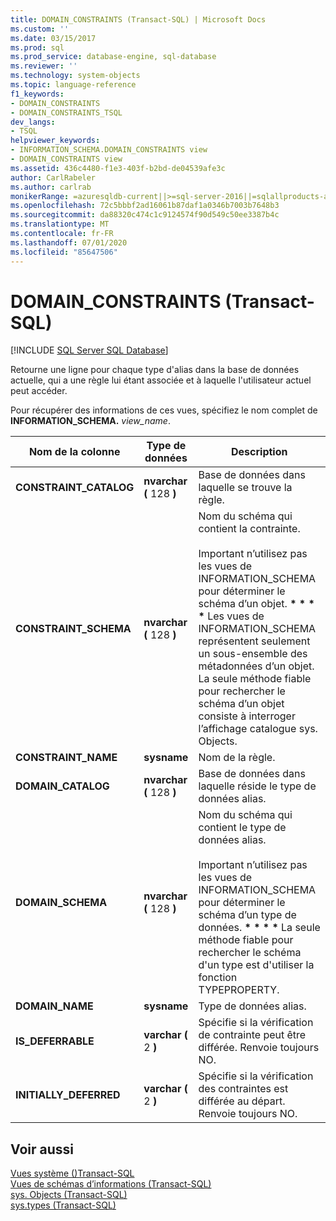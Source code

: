 ```yaml
---
title: DOMAIN_CONSTRAINTS (Transact-SQL) | Microsoft Docs
ms.custom: ''
ms.date: 03/15/2017
ms.prod: sql
ms.prod_service: database-engine, sql-database
ms.reviewer: ''
ms.technology: system-objects
ms.topic: language-reference
f1_keywords:
- DOMAIN_CONSTRAINTS
- DOMAIN_CONSTRAINTS_TSQL
dev_langs:
- TSQL
helpviewer_keywords:
- INFORMATION_SCHEMA.DOMAIN_CONSTRAINTS view
- DOMAIN_CONSTRAINTS view
ms.assetid: 436c4480-f1e3-403f-b2bd-de04539afe3c
author: CarlRabeler
ms.author: carlrab
monikerRange: =azuresqldb-current||>=sql-server-2016||=sqlallproducts-allversions||>=sql-server-linux-2017||=azuresqldb-mi-current
ms.openlocfilehash: 72c5bbbf2ad16061b87daf1a0346b7003b7648b3
ms.sourcegitcommit: da88320c474c1c9124574f90d549c50ee3387b4c
ms.translationtype: MT
ms.contentlocale: fr-FR
ms.lasthandoff: 07/01/2020
ms.locfileid: "85647506"
---
```

# <a name="domain_constraints-transact-sql"></a>DOMAIN_CONSTRAINTS (Transact-SQL)
[!INCLUDE [SQL Server SQL Database](../../includes/applies-to-version/sql-asdb.md)]

  Retourne une ligne pour chaque type d'alias dans la base de données actuelle, qui a une règle lui étant associée et à laquelle l'utilisateur actuel peut accéder.  
  
 Pour récupérer des informations de ces vues, spécifiez le nom complet de **INFORMATION_SCHEMA.** _view_name_.  
  
|Nom de la colonne|Type de données|Description|  
|-----------------|---------------|-----------------|  
|**CONSTRAINT_CATALOG**|**nvarchar (** 128 **)**|Base de données dans laquelle se trouve la règle.|  
|**CONSTRAINT_SCHEMA**|**nvarchar (** 128 **)**|Nom du schéma qui contient la contrainte.<br /><br /> Important n’utilisez pas les vues de INFORMATION_SCHEMA pour déterminer le schéma d’un objet. <strong> \* \* \* \* </strong> Les vues de INFORMATION_SCHEMA représentent seulement un sous-ensemble des métadonnées d’un objet. La seule méthode fiable pour rechercher le schéma d’un objet consiste à interroger l’affichage catalogue sys. Objects.|  
|**CONSTRAINT_NAME**|**sysname**|Nom de la règle.|  
|**DOMAIN_CATALOG**|**nvarchar (** 128 **)**|Base de données dans laquelle réside le type de données alias.|  
|**DOMAIN_SCHEMA**|**nvarchar (** 128 **)**|Nom du schéma qui contient le type de données alias.<br /><br /> Important n’utilisez pas les vues de INFORMATION_SCHEMA pour déterminer le schéma d’un type de données. <strong> \* \* \* \* </strong> La seule méthode fiable pour rechercher le schéma d'un type est d'utiliser la fonction TYPEPROPERTY.|  
|**DOMAIN_NAME**|**sysname**|Type de données alias.|  
|**IS_DEFERRABLE**|**varchar (** 2 **)**|Spécifie si la vérification de contrainte peut être différée. Renvoie toujours NO.|  
|**INITIALLY_DEFERRED**|**varchar (** 2 **)**|Spécifie si la vérification des contraintes est différée au départ. Renvoie toujours NO.|  
  
## <a name="see-also"></a>Voir aussi  
 [Vues système &#40;&#41;Transact-SQL](https://msdn.microsoft.com/library/35a6161d-7f43-4e00-bcd3-3091f2015e90)   
 [Vues de schémas d’informations &#40;Transact-SQL&#41;](~/relational-databases/system-information-schema-views/system-information-schema-views-transact-sql.md)   
 [sys. Objects &#40;Transact-SQL&#41;](../../relational-databases/system-catalog-views/sys-objects-transact-sql.md)   
 [sys.types &#40;Transact-SQL&#41;](../../relational-databases/system-catalog-views/sys-types-transact-sql.md)  
  
  
